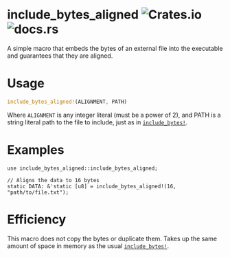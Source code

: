 # include_bytes_aligned ![Crates.io](https://img.shields.io/crates/v/include_bytes_aligned) ![docs.rs](https://img.shields.io/docsrs/include_bytes_aligned)

A simple macro that embeds the bytes of an external file into the executable and
guarantees that they are aligned.

# Usage

```rust
include_bytes_aligned!(ALIGNMENT, PATH)
```

Where `ALIGNMENT` is any integer literal (must be a power of 2), and PATH is a string literal path
to the file to include, just as in [`include_bytes!`](https://doc.rust-lang.org/nightly/core/macro.include_bytes.html).

# Examples

```
use include_bytes_aligned::include_bytes_aligned;

// Aligns the data to 16 bytes
static DATA: &'static [u8] = include_bytes_aligned!(16, "path/to/file.txt");
```

# Efficiency

This macro does not copy the bytes or duplicate them. Takes up the same amount of space in memory
as the usual [`include_bytes!`](https://doc.rust-lang.org/nightly/core/macro.include_bytes.html).